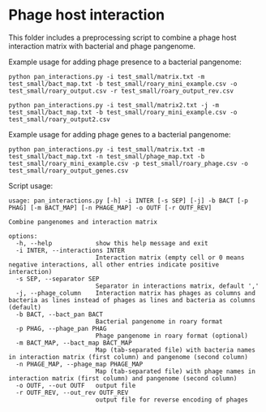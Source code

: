 # Phage host interaction
This folder includes a preprocessing script to combine a phage host interaction matrix with bacterial and phage pangenome.

Example usage for adding phage presence to a bacterial pangenome:

```commandline
python pan_interactions.py -i test_small/matrix.txt -m test_small/bact_map.txt -b test_small/roary_mini_example.csv -o test_small/roary_output.csv -r test_small/roary_output_rev.csv 

python pan_interactions.py -i test_small/matrix2.txt -j -m test_small/bact_map.txt -b test_small/roary_mini_example.csv -o test_small/roary_output2.csv 
```

Example usage for adding phage genes to a bacterial pangenome:

```commandline
python pan_interactions.py -i test_small/matrix.txt -m test_small/bact_map.txt -n test_small/phage_map.txt -b test_small/roary_mini_example.csv -p test_small/roary_phage.csv -o test_small/roary_output_genes.csv 
```

Script usage:
```commandline
usage: pan_interactions.py [-h] -i INTER [-s SEP] [-j] -b BACT [-p PHAG] [-m BACT_MAP] [-n PHAGE_MAP] -o OUTF [-r OUTF_REV]

Combine pangenomes and interaction matrix

options:
  -h, --help            show this help message and exit
  -i INTER, --interactions INTER
                        Interaction matrix (empty cell or 0 means negative interactions, all other entries indicate positive interaction)
  -s SEP, --separator SEP
                        Separator in interactions matrix, default ','
  -j, --phage_column    Interaction matrix has phages as columns and bacteria as lines instead of phages as lines and bacteria as columns (default)
  -b BACT, --bact_pan BACT
                        Bacterial pangenome in roary format
  -p PHAG, --phage_pan PHAG
                        Phage pangenome in roary format (optional)
  -m BACT_MAP, --bact_map BACT_MAP
                        Map (tab-separated file) with bacteria names in interaction matrix (first column) and pangenome (second column)
  -n PHAGE_MAP, --phage_map PHAGE_MAP
                        Map (tab-separated file) with phage names in interaction matrix (first column) and pangenome (second column)
  -o OUTF, --out OUTF   output file
  -r OUTF_REV, --out_rev OUTF_REV
                        output file for reverse encoding of phages
```
